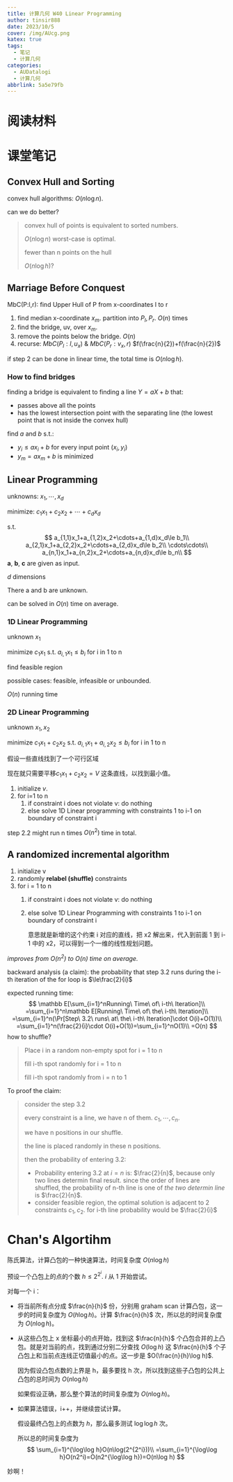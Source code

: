 ```yaml
---
title: 计算几何 W40 Linear Programming
author: tinsir888
date: 2023/10/5
cover: /img/AUcg.png
katex: true
tags:
  - 笔记
  - 计算几何
categories:
  - AUDatalogi
  - 计算几何
abbrlink: 5a5e79fb
---
```


# 阅读材料

# 课堂笔记

## Convex Hull and Sorting

convex hull algorithms: $O(n\log n)$.

can we do better?

> convex hull of points is equivalent to sorted numbers.
>
> $O(n\log n)$ worst-case is optimal.
>
> fewer than n points on the hull
>
> $O(n\log h)$?

## Marriage Before Conquest

MbC(P:l,r): find Upper Hull of P from x-coordinates l to r

1. find median x-coordinate $x_m$. partition into $P_l,P_r$. $O(n)$ times
2. find the bridge, uv, over $x_m$.
3. remove the points below the bridge. $O(n)$
4. recurse: $MbC(P_l:l,u_x)$ & $MbC(P_r:v_x,r)$ $f(\frac{n}{2})+f(\frac{n}{2})$

if step 2 can be done in linear time, the total time is $O(n\log h)$.

### How to find bridges

finding a bridge is equivalent to finding a line $Y=aX+b$ that:

- passes above all the points
- has the lowest intersection point with the separating line (the lowest point that is not inside the convex hull)

find $a$ and $b$ s.t.:

- $y_i\le ax_i+b$ for every input point $(x_i,y_i)$
- $y_m=ax_m+b$ is minimized

## Linear Programming

unknowns: $x_1,\cdots,x_d$

minimize: $c_1x_1+c_2x_2+\cdots+c_dx_d$

s.t.
$$
a_{1,1}x_1+a_{1,2}x_2+\cdots+a_{1,d}x_d\le b_1\\
a_{2,1}x_1+a_{2,2}x_2+\cdots+a_{2,d}x_d\le b_2\\
\cdots\cdots\\
a_{n,1}x_1+a_{n,2}x_2+\cdots+a_{n,d}x_d\le b_n\\
$$
$\mathbf a$, $\mathbf b$, $\mathbf c$ are given as input.

$d$ dimensions



There a and b are unknown.

can be solved in $O(n)$ time on average.

### 1D Linear Programming

unknown $x_1$

minimize $c_1x_1$ s.t. $a_{i,1}x_1\le b_i$ for i in 1 to n

find feasible region

possible cases: feasible, infeasible or unbounded.

$O(n)$ running time

### 2D Linear Programming

unknown $x_1,x_2$

minimize $c_1x_1+c_2x_2$ s.t. $a_{i,1}x_1+a_{i,2}x_2\le b_i$ for i in 1 to n

假设一些直线找到了一个可行区域

现在就只需要平移$c_1x_1+c_2x_2=V$ 这条直线，以找到最小值。

1. initialize $v$.
2. for i=1 to n
   1. if constraint i does not violate v: do nothing
   2. else solve 1D Linear programming with constraints 1 to i-1 on boundary of constraint i

step 2.2 might run n times $O(n^2)$ time in total.

## A randomized incremental algorithm

1. initialize v
2. randomly **relabel (shuffle)** constraints
3. for i = 1 to n
   1. if constraint i does not violate v: do nothing
   
   2. else solve 1D Linear Programming with constraints 1 to i-1 on boundary of constraint i
   
      意思就是新增的这个约束 i 对应的直线，把 x2 解出来，代入到前面 1 到 i-1 中的 x2，可以得到一个一维的线性规划问题。

*improves from $O(n^2)%$ to $O(n)$ time on average.*

backward analysis (a claim): the probability that step 3.2 runs during the i-th iteration of the for loop is $\le\frac{2}{i}$

expected running time:
$$
\mathbb E[\sum_{i=1}^nRunning\ Time\ of\ i-th\ Iteration]\\
=\sum_{i=1}^n\mathbb E[Running\ Time\ of\ the\ i-th\ Iteration]\\
=\sum_{i=1}^n(\Pr[Step\ 3.2\ runs\ at\ the\ i-th\ Iteration]\cdot O(i)+O(1))\\
=\sum_{i=1}^n(\frac{2}{i}\cdot O(i)+O(1))=\sum_{i=1}^nO(1)\\
=O(n)
$$
how to shuffle?

> Place i in a random non-empty spot for i = 1 to n
>
> fill i-th spot randomly for i = 1 to n
>
> fill i-th spot randomly from i = n to 1

To proof the claim:

> consider the step 3.2
>
> every constraint is a line, we have n of them. $c_1,\cdots,c_n$.
>
> we have n positions in our shuffle.
>
> the line is placed randomly in these n positions.
>
> then the probability of entering 3.2:
>
> - Probability entering 3.2 at $i=n$ is: $\frac{2}{n}$, because only two lines determin final result. since the order of lines are shuffled, the probability of n-th line is one of *the two determin line* is $\frac{2}{n}$.
> - consider feasible region, the optimal solution is adjacent to 2 constraints $c_1,c_2$. for i-th line probability would be $\frac{2}{i}$

# Chan's Algortihm

陈氏算法，计算凸包的一种快速算法，时间复杂度 $O(n\log h)$

预设一个凸包上的点的个数 $h\le2^{2^i}$. $i$ 从 $1$ 开始尝试。

对每一个 i：

- 将当前所有点分成 $\frac{n}{h}$ 份，分别用 graham scan 计算凸包，这一步的时间复杂度为 $O(h\log h)$。计算 $\frac{n}{h}$ 次，所以总的时间复杂度为 $O(n\log h)$。

- 从这些凸包上 x 坐标最小的点开始，找到这 $\frac{n}{h}$ 个凸包合并的上凸包。就是对当前的点，找到通过分别二分查找 $O(\log h)$ 这 $\frac{n}{h}$ 个子凸包上和当前点连线正切值最小的点。这一步是 $O(\frac{n}{h}\log h)$.

  因为假设凸包点数的上界是 h，最多要找 h 次，所以找到这些子凸包的公共上凸包的总时间为 $O(n\log h)$

  如果假设正确，那么整个算法的时间复杂度为 $O(n\log h)$。

- 如果算法错误，i++，并继续尝试计算。

  假设最终凸包上的点数为 $h$，那么最多测试 $\log\log h$ 次。

  所以总的时间复杂度为
  $$
  \sum_{i=1}^{\log\log h}O(n\log(2^{2^i}))\\
  =\sum_{i=1}^{\log\log h}O(n2^i)=O(n2^{\log\log h})=O(n\log h)
  $$
  

妙啊！